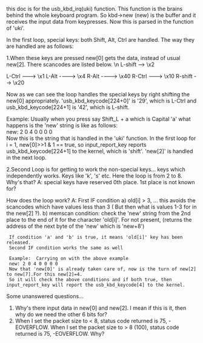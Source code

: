 this doc is for the usb_kbd_irq(uki) function. This function is the brains behind the whole keyboard program. So kbd->new (new) is the buffer and it receives the input data from keypresses. Now this is parsed in the function of 'uki'. 

In the first loop, special keys: both Shift, Alt, Ctrl are handled. The way they are handled are as follows:

1.When these keys are pressed new[0] gets the data, instead of usual new[2]. There scancodes are listed below. \n
L-shift --> \x2

L-Ctrl ---> \x1
L-Alt ----> \x4
R-Alt ----> \x40
R-Ctrl ---> \x10
R-shift --> \x20
   
Now as we can see the loop handles the special keys by right shifting the new[0] appropriately. 'usb_kbd_keycode[224+0]' is '29', 
which is L-Ctrl and usb_kbd_keycode[224+1] is '42', which is L-shift.

Example:
    Usually when you press say Shift_L + a which is Capital 'a' what happens is the 'new' string is like as follows:	
    new: 2 0 4 0 0 0 0				
    Now this is the string that is handled in the 'uki' function. In the first loop for i = 1, new[0]>>1 & 1 == true, 
    so input_report_key reports usb_kbd_keycode[224+1] to the kernel, which is 'shift'. 'new[2]' is handled in the next loop.
   
2.Second Loop is for getting to work the non-special keys... keys which independently works. Keys like 'k', 's' etc.
Here the loop is from 2 to 8. Why's that? 
       A: special keys have reserved 0th place. 1st place is not known for?
       
How does the loop work?
   A: First IF condition 
      a) old[i] > 3, ... this avoids the scancodes which have values less than 3 ( But then what is values 1-3 for in the new[2] ?).
      b) memscan condition: check the 'new' string from the 2nd place to the end of it for the character 'old[i]'. For not present, 
         (returns the address of the next byte of the 'new' which is 'new+8')
         
     If condition 'a' and 'b' is true, it means 'old[i]' key has been released.     
     Second IF condition works the same as well  
     
     Example:  Carrying on with the above example
     new: 2 0 4 0 0 0 0
     Now that 'new[0]' is already taken care of, now is the turn of new[2] to new[7].For this new[2]=4. 
     So it will check the above conditions and if both true, then input_report_key will report the usb_kbd_keycode[4] to the kernel.
     

Some unanswered questions...
1. Why's there input data in new[0] and new[2]. I mean if this is it, then why do we need the other 6 bits for?
2. When I set the packet size to < 8, status code returned is 75, -EOVERFLOW.
   When I set the packet size to > 8 (100), status code returned is 75, -EOVERFLOW. Why?
